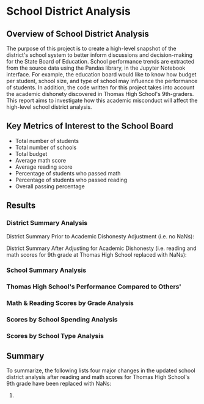 # School District Analysis

## Overview of School District Analysis
The purpose of this project is to create a high-level snapshot of the district's school system to better inform discussions and decision-making for the State Board of Education. School performance trends are extracted from the source data using the Pandas library, in the Jupyter Notebook interface. For example, the education board would like to know how budget per student, school size, and type of school may influence the performance of students. In addition, the code written for this project takes into account the academic dishonety discovered in Thomas High School's 9th-graders. This report aims to investigate how this academic misconduct will affect the high-level school district analysis.

## Key Metrics of Interest to the School Board

- Total number of students
- Total number of schools
- Total budget
- Average math score
- Average reading score
- Percentage of students who passed math
- Percentage of students who passed reading
- Overall passing percentage

## Results

### District Summary Analysis

District Summary Prior to Academic Dishonesty Adjustment (i.e. no NaNs):

District Summary After Adjusting for Academic Dishonesty (i.e. reading and math scores for 9th grade at Thomas High School replaced with NaNs):

### School Summary Analysis

### Thomas High School's Performance Compared to Others'

### Math & Reading Scores by Grade Analysis

### Scores by School Spending Analysis

### Scores by School Type Analysis


## Summary

To summarize, the following lists four major changes in the updated school district analysis after reading and math scores for Thomas High School's 9th grade have been replaced with NaNs:

1. 
